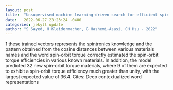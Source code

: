 ```yaml
---
layout: post
title:  "Unsupervised machine learning-driven search for efficient spin-orbit torque materials"
date:   2022-06-27 23:23:24 -0400
categories: jekyll update
author: "S Sayed, H Kleidermacher, G Hashemi-Asasi, CH Hsu - 2022"
---
```

1 these trained vectors represents the spintronics knowledge and the pattern obtained from the cosine distances between various materials names and the word  spin-orbit torque correctly estimated the spin-orbit torque efficiencies in various known materials. In addition, the model predicted 32 new spin-orbit torque materials, where 9 of them are expected to exhibit a spin-orbit torque efficiency much greater than unity, with the largest expected value of 36.4.
Cites: Deep contextualized word representations